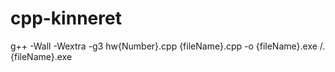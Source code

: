 # cpp-kinneret
g++ -Wall -Wextra -g3 hw{Number}.cpp {fileName}.cpp -o {fileName}.exe /.{fileName}.exe
